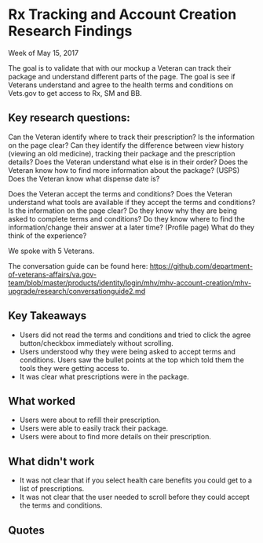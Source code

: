 # Rx Tracking and Account Creation Research Findings

Week of May 15, 2017

The goal is to validate that with our mockup a Veteran can track their package and understand different parts of the page.
The goal is see if Veterans understand and agree to the health terms and conditions on Vets.gov to get access to Rx, SM and BB.

## Key research questions:

Can the Veteran identify where to track their prescription? Is the information on the page clear? Can they identify the difference between view history (viewing an old medicine), tracking their package and the prescription details? Does the Veteran understand what else is in their order? Does the Veteran know how to find more information about the package? (USPS) Does the Veteran know what dispense date is?

Does the Veteran accept the terms and conditions? Does the Veteran understand what tools are available if they accept the terms and conditions? Is the information on the page clear? Do they know why they are being asked to complete terms and conditions? Do they know where to find the information/change their answer at a later time? (Profile page) What do they think of the experience?

We spoke with 5 Veterans.

The conversation guide can be found here: https://github.com/department-of-veterans-affairs/va.gov-team/blob/master/products/identity/login/mhv/mhv-account-creation/mhv-upgrade/research/conversationguide2.md

## Key Takeaways
- Users did not read the terms and conditions and tried to click the agree button/checkbox immediately without scrolling.
- Users understood why they were being asked to accept terms and conditions. Users saw the bullet points at the top which told them the tools they were getting access to. 
- It was clear what prescriptions were in the package.

## What worked
- Users were about to refill their prescription.
- Users were able to easily track their package.
- Users were about to find more details on their prescription.

## What didn't work
- It was not clear that if you select health care benefits you could get to a list of prescriptions.
- It was not clear that the user needed to scroll before they could accept the terms and conditions. 

## Quotes

